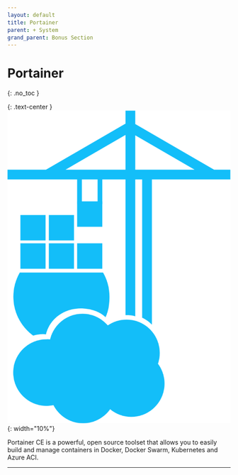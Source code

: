 ```yaml
---
layout: default
title: Portainer
parent: + System
grand_parent: Bonus Section
---
```


<!-- markdownlint-disable MD014 MD022 MD025 MD033 MD040 -->

# Portainer
{: .no_toc }

{: .text-center }
![Portainer logo](../../../images/bonus-system-portainer_logo.png){: width="10%"}

Portainer CE is a powerful, open source toolset that allows you to easily build and manage containers in Docker, Docker Swarm, Kubernetes and Azure ACI.

---